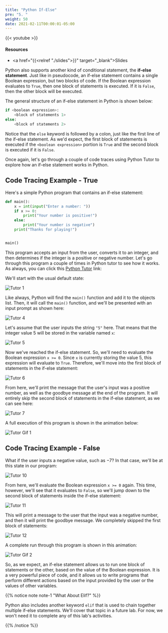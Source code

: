 ```yaml
---
title: "Python If-Else"
pre: "5. "
weight: 50
date: 2021-02-11T00:00:01-05:00
---
```


{{< youtube >}}

#### Resources

* <a href="{{<relref "./slides">}}" target="_blank">Slides</a>

Python also supports another kind of conditional statement, the **if-else statement**. Just like in pseudocode, an if-else statement contains a single Boolean expression, but two blocks of code. If the Boolean expression evaluates to `True`, then one block of statements is executed. If it is `False`, then the other block will be executed. 

The general structure of an if-else statement in Python is shown below:

```python
if <boolean expression>:
    <block of statements 1>
else:
    <block of statements 2>
```

Notice that the `else` keyword is followed by a colon, just like the first line of the if-else statement. As we'd expect, the first block of statements is executed if the `<boolean expression>` portion is `True` and the second block is executed if it is `False`. 

Once again, let's go through a couple of code traces using Python Tutor to explore how an if-else statement works in Python.

## Code Tracing Example - True

Here's a simple Python program that contains an if-else statement:

```python
def main():
    x = int(input("Enter a number: "))
    if x >= 0:
        print("Your number is positive!")
    else:
        print("Your number is negative")
    print("Thanks for playing!")


main()
```

This program accepts an input from the user, converts it to an integer, and then determines if the integer is a positive or negative number. Let's go through this program a couple of times in Python tutor to see how it works. As always, you can click this [Python Tutor](https://pythontutor.com/visualize.html#code=def%20main%28%29%3A%0A%20%20%20%20x%20%3D%20int%28input%28%22Enter%20a%20number%3A%20%22%29%29%0A%20%20%20%20if%20x%20%3E%3D%200%3A%0A%20%20%20%20%20%20%20%20print%28%22Your%20number%20is%20positive!%22%29%0A%20%20%20%20else%3A%0A%20%20%20%20%20%20%20%20print%28%22Your%20number%20is%20negative%22%29%0A%20%20%20%20print%28%22Thanks%20for%20playing!%22%29%0A%0A%0Amain%28%29&cumulative=false&curInstr=0&heapPrimitives=nevernest&mode=display&origin=opt-frontend.js&py=3&rawInputLstJSON=%5B%5D&textReferences=false) link:

We'll start with the usual default state:

![Tutor 1](/cc110/images/lab7/tutor6_1.png)

Like always, Python will find the `main()` function and add it to the objects list. Then, it will call the `main()` function, and we'll be presented with an input prompt as shown here:

![Tutor 4](/cc110/images/lab7/tutor6_4.png)

Let's assume that the user inputs the string `"5"` here. That means that the integer value $5$ will be stored in the variable named `x`:

![Tutor 5](/cc110/images/lab7/tutor6_5.png)

Now we've reached the if-else statement. So, we'll need to evaluate the Boolean expression `x >= 0`. Since `x` is currently storing the value $5$, this expression will evaluate to `True`. Therefore, we'll move into the first block of statements in the if-else statement:

![Tutor 6](/cc110/images/lab7/tutor6_6.png)

From here, we'll print the message that the user's input was a positive number, as well as the goodbye message at the end of the program. It will entirely skip the second block of statements in the if-else statement, as we can see here:

![Tutor 7](/cc110/images/lab7/tutor6_7.png)

A full execution of this program is shown in the animation below:

![Tutor Gif 1](/cc110/images/lab7/tutor6_1.gif)

## Code Tracing Example - False

What if the user inputs a negative value, such as $-7$? In that case, we'll be at this state in our program:

![Tutor 10](/cc110/images/lab7/tutor6_10.png)

From here, we'll evaluate the Boolean expression `x >= 0` again. This time, however, we'll see that it evaluates to `False`, so we'll jump down to the second block of statements inside the if-else statement:

![Tutor 11](/cc110/images/lab7/tutor6_11.png)

This will print a message to the user that the input was a negative number, and then it will print the goodbye message. We completely skipped the first block of statements:

![Tutor 12](/cc110/images/lab7/tutor6_12.png)

A complete run through this program is shown in this animation:

![Tutor Gif 2](/cc110/images/lab7/tutor6_2.gif)

So, as we expect, an if-else statement allows us to run one block of statements or the other, based on the value of the Boolean expression. It is a very powerful piece of code, and it allows us to write programs that perform different actions based on the input provided by the user or the values of other variables. 

{{% notice note note-1 "What About Elif?" %}}

Python also includes another keyword `elif` that is used to chain together multiple if-else statements. We'll cover that topic in a future lab. For now, we won't need it to complete any of this lab's activities.

{{% /notice %}}
